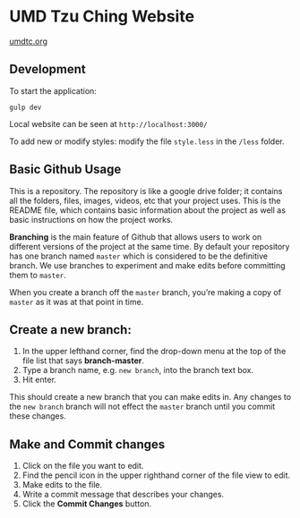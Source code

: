 # UMD Tzu Ching Website

[umdtc.org](http://umdtc.org)

## Development
To start the application:
```
gulp dev
```
Local website can be seen at `http://localhost:3000/`

To add new or modify styles: modify the file `style.less` in the `/less` folder.

## Basic Github Usage

This is a repository. The repository is like a google drive folder; it contains all the folders, files, images, videos, etc that your project uses. This is the README file, which contains basic information about the project as well as basic instructions on how the project works. 

**Branching** is the main feature of Github that allows users to work on different versions of the project at the same time.
By default your repository has one branch named `master` which is considered to be the definitive branch. We use branches to experiment and make edits before committing them to `master`.

When you create a branch off the `master` branch, you’re making a copy of `master` as it was at that point in time. 

## Create a new branch:
1. In the upper lefthand corner, find the drop-down menu at the top of the file list that says **branch-master**.
2. Type a branch name, e.g. `new branch`, into the branch text box.
3. Hit enter.

This should create a new branch that you can make edits in. Any changes to the `new branch` branch will not effect the `master` branch until you commit these changes.

## Make and Commit changes
1. Click on the file you want to edit.
2. Find the pencil icon in the upper righthand corner of the file view to edit.
3. Make edits to the file.
4. Write a commit message that describes your changes.
5. Click the **Commit Changes** button.
